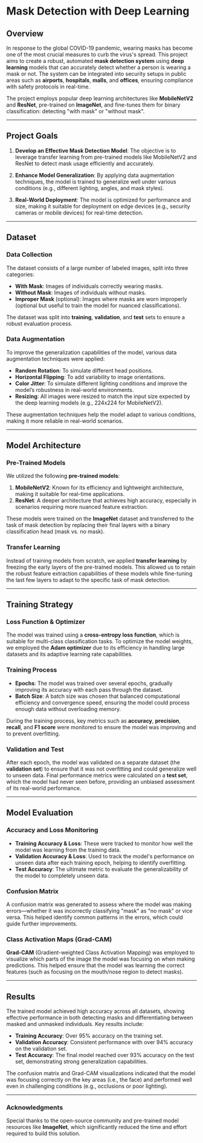 # **Mask Detection with Deep Learning**

## **Overview**

In response to the global COVID-19 pandemic, wearing masks has become one of the most crucial measures to curb the virus's spread. This project aims to create a robust, automated **mask detection system** using **deep learning** models that can accurately detect whether a person is wearing a mask or not. The system can be integrated into security setups in public areas such as **airports**, **hospitals**, **malls**, and **offices**, ensuring compliance with safety protocols in real-time.

The project employs popular deep learning architectures like **MobileNetV2** and **ResNet**, pre-trained on **ImageNet**, and fine-tunes them for binary classification: detecting "with mask" or "without mask".

---

## **Project Goals**

1. **Develop an Effective Mask Detection Model**: The objective is to leverage transfer learning from pre-trained models like MobileNetV2 and ResNet to detect mask usage efficiently and accurately.
   
2. **Enhance Model Generalization**: By applying data augmentation techniques, the model is trained to generalize well under various conditions (e.g., different lighting, angles, and mask styles).

3. **Real-World Deployment**: The model is optimized for performance and size, making it suitable for deployment on edge devices (e.g., security cameras or mobile devices) for real-time detection.

---

## **Dataset**

### **Data Collection**
The dataset consists of a large number of labeled images, split into three categories:
- **With Mask**: Images of individuals correctly wearing masks.
- **Without Mask**: Images of individuals without masks.
- **Improper Mask** (optional): Images where masks are worn improperly (optional but useful to train the model for nuanced classifications).

The dataset was split into **training**, **validation**, and **test** sets to ensure a robust evaluation process.

### **Data Augmentation**
To improve the generalization capabilities of the model, various data augmentation techniques were applied:
- **Random Rotation**: To simulate different head positions.
- **Horizontal Flipping**: To add variability to image orientations.
- **Color Jitter**: To simulate different lighting conditions and improve the model’s robustness in real-world environments.
- **Resizing**: All images were resized to match the input size expected by the deep learning models (e.g., 224x224 for MobileNetV2).

These augmentation techniques help the model adapt to various conditions, making it more reliable in real-world scenarios.

---

## **Model Architecture**

### **Pre-Trained Models**
We utilized the following **pre-trained models**:
1. **MobileNetV2**: Known for its efficiency and lightweight architecture, making it suitable for real-time applications.
2. **ResNet**: A deeper architecture that achieves high accuracy, especially in scenarios requiring more nuanced feature extraction.

These models were trained on the **ImageNet** dataset and transferred to the task of mask detection by replacing their final layers with a binary classification head (mask vs. no mask).

### **Transfer Learning**
Instead of training models from scratch, we applied **transfer learning** by freezing the early layers of the pre-trained models. This allowed us to retain the robust feature extraction capabilities of these models while fine-tuning the last few layers to adapt to the specific task of mask detection.

---

## **Training Strategy**

### **Loss Function & Optimizer**
The model was trained using a **cross-entropy loss function**, which is suitable for multi-class classification tasks. To optimize the model weights, we employed the **Adam optimizer** due to its efficiency in handling large datasets and its adaptive learning rate capabilities.

### **Training Process**
- **Epochs**: The model was trained over several epochs, gradually improving its accuracy with each pass through the dataset.
- **Batch Size**: A batch size was chosen that balanced computational efficiency and convergence speed, ensuring the model could process enough data without overloading memory.

During the training process, key metrics such as **accuracy**, **precision**, **recall**, and **F1 score** were monitored to ensure the model was improving and to prevent overfitting.

### **Validation and Test**
After each epoch, the model was validated on a separate dataset (the **validation set**) to ensure that it was not overfitting and could generalize well to unseen data. Final performance metrics were calculated on a **test set**, which the model had never seen before, providing an unbiased assessment of its real-world performance.

---

## **Model Evaluation**

### **Accuracy and Loss Monitoring**
- **Training Accuracy & Loss**: These were tracked to monitor how well the model was learning from the training data.
- **Validation Accuracy & Loss**: Used to track the model's performance on unseen data after each training epoch, helping to identify overfitting.
- **Test Accuracy**: The ultimate metric to evaluate the generalizability of the model to completely unseen data.

### **Confusion Matrix**
A confusion matrix was generated to assess where the model was making errors—whether it was incorrectly classifying "mask" as "no mask" or vice versa. This helped identify common patterns in the errors, which could guide further improvements.

### **Class Activation Maps (Grad-CAM)**
**Grad-CAM** (Gradient-weighted Class Activation Mapping) was employed to visualize which parts of the image the model was focusing on when making predictions. This helped ensure that the model was learning the correct features (such as focusing on the mouth/nose region to detect masks).

---

## **Results**

The trained model achieved high accuracy across all datasets, showing effective performance in both detecting masks and differentiating between masked and unmasked individuals. Key results include:
- **Training Accuracy**: Over 95% accuracy on the training set.
- **Validation Accuracy**: Consistent performance with over 94% accuracy on the validation set.
- **Test Accuracy**: The final model reached over 93% accuracy on the test set, demonstrating strong generalization capabilities.

The confusion matrix and Grad-CAM visualizations indicated that the model was focusing correctly on the key areas (i.e., the face) and performed well even in challenging conditions (e.g., occlusions or poor lighting).

---


### **Acknowledgments**

Special thanks to the open-source community and pre-trained model resources like **ImageNet**, which significantly reduced the time and effort required to build this solution.
